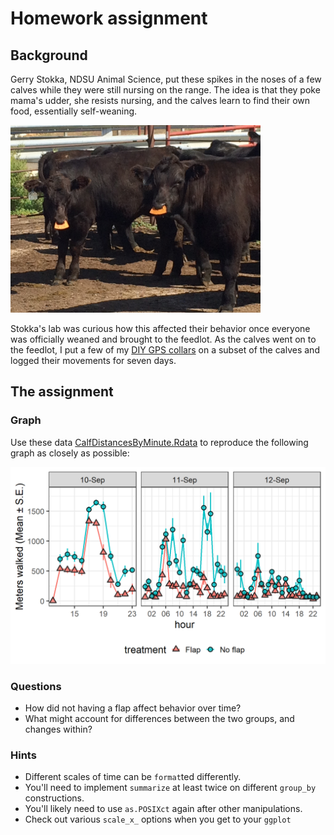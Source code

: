 # Homework assignment

## Background 

Gerry Stokka, NDSU Animal Science, put these spikes in the noses of a few calves while they were still nursing on the range. 
The idea is that they poke mama's udder, she resists nursing, and the calves learn to find their own food, essentially self-weaning. 

<img src="https://github.com/devanmcg/IntroRangeR/blob/master/09_TimeSeriesCounts/WeanySpikes.jpg" width="400">

Stokka's lab was curious how this affected their behavior once everyone was officially weaned and brought to the feedlot.
As the calves went on to the feedlot, I put a few of my [DIY GPS collars](https://onlinelibrary.wiley.com/doi/full/10.1002/ece3.4094) on a subset of the calves and logged their movements for seven days. 

## The assignment

### Graph 
Use these data [CalfDistancesByMinute.Rdata](https://github.com/devanmcg/IntroRangeR/blob/master/data/CalfDistancesByMinute.Rdata)
to reproduce the following graph as closely as possible:

<img src="https://github.com/devanmcg/IntroRangeR/blob/master/09_TimeSeriesCounts/HourlyDistances-1.png" width="600">

### Questions

* How did not having a flap affect behavior over time?
* What might account for differences between the two groups, and changes within?

### Hints 

 * Different scales of time can be `format`ted differently. 
 * You'll need to implement `summarize` at least twice on different `group_by` constructions. 
 * You'll likely need to use `as.POSIXct` again after other manipulations. 
 * Check out various `scale_x_` options when you get to your `ggplot`
